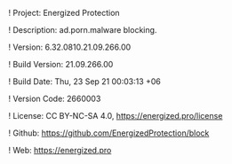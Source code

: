 ! Project: Energized Protection

! Description: ad.porn.malware blocking.

! Version: 6.32.0810.21.09.266.00

! Build Version: 21.09.266.00

! Build Date: Thu, 23 Sep 21 00:03:13 +06

! Version Code: 2660003

! License: CC BY-NC-SA 4.0, https://energized.pro/license

! Github: https://github.com/EnergizedProtection/block

! Web: https://energized.pro
